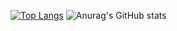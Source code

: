 [![Top Langs](https://github-readme-stats.vercel.app/api/top-langs/?username=God-woojin&layout=compact)](https://github.com/God-woojin/github-readme-stats)
![Anurag's GitHub stats](https://github-readme-stats.vercel.app/api?username=God-woojin&show_icons=true&theme=radical)
